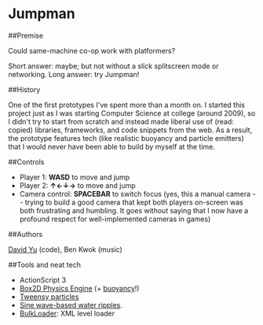 Jumpman
=======

##Premise

Could same-machine co-op work with platformers?

Short answer: maybe; but not without a slick splitscreen mode or networking.
Long answer: try Jumpman!

##History

One of the first prototypes I've spent more than a month on. I started this project just as I was starting Computer Science at college (around 2009), so I didn't try to start from scratch and instead made liberal use of (read: copied) libraries, frameworks, and code snippets from the web. As a result, the prototype features tech (like realistic buoyancy and particle emitters) that I would never have been able to build by myself at the time.

##Controls

+ Player 1: **WASD** to move and jump
+ Player 2: **↑←↓→** to move and jump
+ Camera control: **SPACEBAR** to switch focus (yes, this a manual camera -- trying to build a good camera that kept both players on-screen was both frustrating and humbling. It goes without saying that I now have a profound respect for well-implemented cameras in games)

##Authors

[David Yu](http://github.com/desktop) (code), Ben Kwok (music)

##Tools and neat tech

+ ActionScript 3
+ [Box2D Physics Engine](http://box2dflash.sourceforge.net) (+ [buoyancy](http://personal.boristhebrave.com/project/b2buoyancycontroller)!)
+ [Tweensy particles](http://code.google.com/p/tweensy/wiki/TweensyFX)
+ [Sine wave-based water ripples](http://www.senocular.com/flash/source/?id=0.28).
+ [BulkLoader](http://code.google.com/p/bulk-loader/wiki/GettingStarted): XML level loader